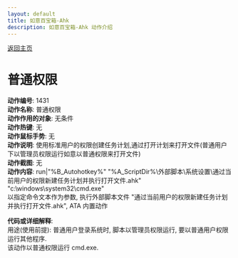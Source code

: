 ```yaml
---
layout: default
title: 如意百宝箱-Ahk
description: 如意百宝箱-Ahk 动作介绍
---
```

<link rel="stylesheet" href="../actions/css/atom-one-light.min.css">
<script src="../actions/js/highlight.min.js"></script>
<script>hljs.highlightAll();</script>

[返回主页](../index.md)

# [](#header-2) 普通权限

**动作编号**: 1431  
**动作名称**: 普通权限  
**动作作用的对象**: 无条件  
**动作热键**: 无  
**动作鼠标手势**: 无  
**动作说明**: 使用标准用户的权限创建任务计划,通过打开计划来打开文件(普通用户下以管理员权限运行如意以普通权限来打开文件)  
**动作截图**: 无  
**动作内容**: run|"%B_Autohotkey%" "%A_ScriptDir%\外部脚本\系统设置\通过当前用户的权限新建任务计划并执行打开文件.ahk" "c:\windows\system32\cmd.exe"  
以指定命令文本作为参数, 执行外部脚本文件 "通过当前用户的权限新建任务计划并执行打开文件.ahk", ATA 内置动作  

**代码或详细解释**:  
用途(使用前提): 普通用户登录系统时, 脚本以管理员权限运行, 要以普通用户权限运行其他程序.  
该动作以普通权限运行 cmd.exe.  
